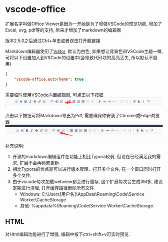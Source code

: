 # vscode-office

扩展名字叫做Office Viewer是因为一开始是为了增强VSCode的预览功能, 增加了Excel, svg, pdf等的支持, 后来才增加了markdown的编辑器

版本2.5.0之后通过Ctrl+单击或者双击打开超链接

Markdown编辑器使用了[Vditor](https://github.com/Vanessa219/vditor), 默认为白色, 如果想让背景色和VSCode主题一样, 可将以下设置加入到VSCode的设置中(会导致代码块的高亮丢失, 所以默认不启用)

```json
{
    "vscode-office.autoTheme": true
}
```

需要临时使用VSCode内置编辑器, 可点击以下按钮
![](image/README-CN/1640579182342.png)

点击以下按钮可将Markdown导出为Pdf, 需要确保你安装了Chrome或Edge浏览器
![](image/README-CN/1640579380584.png)

补充说明: 
1. 开源的markdown编辑组件在功能上相比Typora较弱, 但现在已经满足我的需求, 扩展不会再频繁更新.
2. 相比Typora的优点是可以进行版本管理、打开多个文件, 在一个窗口同时打开多个文件.
3. 由于vscode每次加载webview都会进行缓存, 这个扩展每次会生成3M多, 建议定期进行清理, 打开缓存路径删除所有文件.
   - Windows: C:\Users\[用户名]\AppData\Roaming\Code\Service Worker\CacheStorage
   - 其他: %appdata%\Roaming\Code\Service Worker\CacheStorage.


## HTML

对Html编辑功能进行了增强, 编辑中按下ctrl+shift+v可实时预览.
